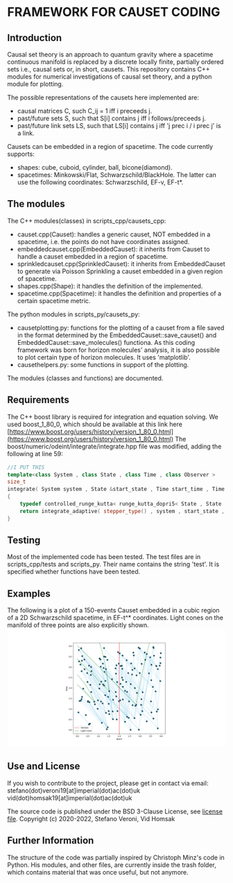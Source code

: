 # FRAMEWORK FOR CAUSET CODING

## Introduction

Causal set theory is an approach to quantum gravity where a spacetime continuous manifold is replaced by a discrete locally finite, partially ordered sets i.e., causal sets or, in short, causets. This repository contains C++ modules for numerical investigations of causal set theory, and a python module for plotting.

The possible representations of the causets here implemented are:

- causal matrices C, such C_ij = 1 iff i preceeds j.
- past/future sets S, such that S[i] contains j iff i follows/preceeds j.
- past/future link sets LS, such that LS[i] contains j iff 'j prec i / i prec j' is a link.  

Causets can be embedded in a region of spacetime. The code currently supports:

- shapes: cube, cuboid, cylinder, ball, bicone(diamond).
- spacetimes: Minkowski/Flat, Schwarzschild/BlackHole. The latter can use the following coordinates: Schwarzschild, EF-v, EF-t*.

## The modules

The C++ modules(classes) in scripts_cpp/causets_cpp:

- causet.cpp(Causet): handles a generic causet, NOT embedded in a spacetime, i.e. the points do not have coordinates assigned.
- embeddedcauset.cpp(EmbeddedCauset): it inherits from Causet to handle a causet embedded in a region of spacetime.
- sprinkledcauset.cpp(SprinkledCauset): it inherits from EmbeddedCauset to generate via Poisson Sprinkling a causet embedded in a given region of spacetime.
- shapes.cpp(Shape): it handles the definition of the implemented.
- spacetime.cpp(Spacetime): it handles the definition and properties of a certain spacetime metric.

The python modules in scripts_py/causets_py:

- causetplotting.py: functions for the plotting of a causet from a file saved in the format determined by the EmbeddedCauset::save_causet() and EmbeddedCauset::save_molecules() functiona. As this coding framework was born for horizon molecules' analysis, it is also possible to plot certain type of horizon molecules. It uses 'matplotlib'.
- causethelpers.py: some functions in support of the plotting.

The modules (classes and functions) are documented.

## Requirements

The C++ boost library is required for integration and equation solving. We used boost_1_80_0, which should be available at this link here [https://www.boost.org/users/history/version_1_80_0.html](https://www.boost.org/users/history/version_1_80_0.html) The boost/numeric/odeint/integrate/integrate.hpp file was modified, adding the following at line 59:

```c++
//I PUT THIS
template<class System , class State , class Time , class Observer >
size_t 
integrate( System system , State &start_state , Time start_time , Time end_time , Time dt , Observer observer )
{
    typedef controlled_runge_kutta< runge_kutta_dopri5< State , State , State , Time > > stepper_type;
    return integrate_adaptive( stepper_type() , system , start_state , start_time , end_time , dt , observer );
}
```

## Testing

Most of the implemented code has been tested. The test files are in scripts_cpp/tests and scripts_py. Their name contains the string 'test'. It is specified whether functions have been tested.

## Examples

The following is a plot of a 150-events Causet embedded in a cubic region of a 2D Schwarzschild spacetime, in EF-t^* coordinates. Light cones on the manifold of three points are also explicitly shown.
![Example plot for a sprinkle in 2D Schwarzschild spacetime](figures/Schwarzschild/N150_2D_r=4.png)

## Use and License

If you wish to contribute to the project, please get in contact via email:
stefano(dot)veroni19[at]imperial(dot)ac(dot)uk
vid(dot)homsak19[at]imperial(dot)ac(dot)uk

The source code is published under the BSD 3-Clause License, see [license file](LICENSE.md).
Copyright (c) 2020-2022, Stefano Veroni, Vid Homsak

## Further Information

The structure of the code was partially inspired by Christoph Minz's code in Python. His modules, and other files, are currently inside the trash folder, which contains material that was once useful, but not anymore.
